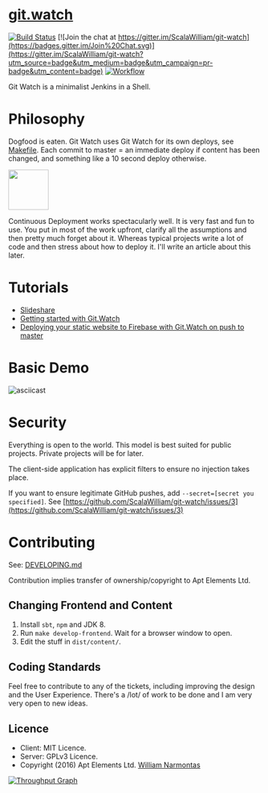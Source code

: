 # [git.watch](https://git.watch)
[![Build Status](https://travis-ci.org/ScalaWilliam/git-watch.svg?branch=master)](https://travis-ci.org/ScalaWilliam/git-watch)
[![Join the chat at https://gitter.im/ScalaWilliam/git-watch](https://badges.gitter.im/Join%20Chat.svg)](https://gitter.im/ScalaWilliam/git-watch?utm_source=badge&utm_medium=badge&utm_campaign=pr-badge&utm_content=badge)
[![Workflow](https://badge.waffle.io/ScalaWilliam/git-watch.png?label=ready&title=Ready)](https://waffle.io/ScalaWilliam/git-watch)

Git Watch is a minimalist Jenkins in a Shell.

# Philosophy

Dogfood is eaten. Git Watch uses Git Watch for its own deploys, see [Makefile](https://github.com/ScalaWilliam/git-watch/blob/master/Makefile). Each commit to master = an immediate deploy if content has been changed, and something like a 10 second deploy otherwise. 

<img src="https://cloud.githubusercontent.com/assets/2464813/19618147/edc87a84-9874-11e6-9e90-ba258005b63d.png" height="80"/>

Continuous Deployment works spectacularly well. It is very fast and fun to use. You put in most of the work upfront, clarify all the assumptions and then pretty much forget about it. Whereas typical projects write a lot of code and then stress about how to deploy it. I'll write an article about this later.

# Tutorials

* [Slideshare](http://www.slideshare.net/WilliamNarmontas/git-watch)
* [Getting started with Git.Watch](https://github.com/ScalaWilliam/git-watch/blob/master/tutorials/GETTINGSTARTED.md)
* [Deploying your static website to Firebase with Git.Watch on push to master](https://github.com/ScalaWilliam/git-watch/blob/master/tutorials/FIREBASE.md)


# Basic Demo

![asciicast](https://cloud.githubusercontent.com/assets/2464813/19849322/8ac6e888-9f8d-11e6-81d5-3137c7fd940d.gif)

# Security
Everything is open to the world. This model is best suited for public projects. Private projects will be for later.

The client-side application has explicit filters to ensure no injection takes place.

If you want to ensure legitimate GitHub pushes, add `--secret=[secret you specified]`. See [https://github.com/ScalaWilliam/git-watch/issues/3](https://github.com/ScalaWilliam/git-watch/issues/3)

# Contributing
See: [DEVELOPING.md](DEVELOPING.md)

Contribution implies transfer of ownership/copyright to Apt Elements Ltd.

## Changing Frontend and Content

1. Install `sbt`, `npm` and JDK 8.
2. Run `make develop-frontend`. Wait for a browser window to open.
3. Edit the stuff in `dist/content/`.

## Coding Standards
Feel free to contribute to any of the tickets, including improving the design and the User Experience. There's a /lot/ of work to be done and I am very very open to new ideas.

## Licence

* Client: MIT Licence.
* Server: GPLv3 Licence.
* Copyright (2016) Apt Elements Ltd. [William Narmontas](https://www.scalawilliam.com/)

[![Throughput Graph](https://graphs.waffle.io/ScalaWilliam/git-watch/throughput.svg)](https://waffle.io/ScalaWilliam/git-watch/metrics/throughput)
